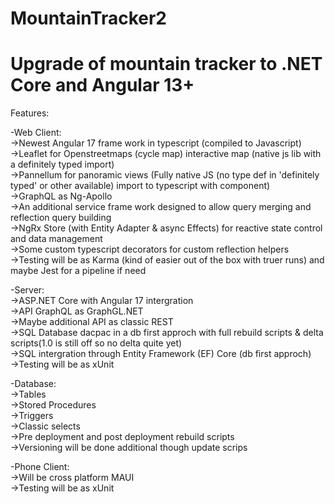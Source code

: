 # MountainTracker2
<h1>Upgrade of mountain tracker to .NET Core and Angular 13+</h1>
<p>Features:</p>
-Web Client:<br/>
->Newest Angular 17 frame work in typescript (compiled to Javascript)<br/>
->Leaflet for Openstreetmaps (cycle map) interactive map (native js lib with a definitely typed import)<br/>
->Pannellum for panoramic views (Fully native JS (no type def in 'definitely typed' or other available) import to typescript with component)<br/>
->GraphQL as Ng-Apollo<br/>
->An additional service frame work designed to allow query merging and reflection query building<br/>
->NgRx Store (with Entity Adapter & async Effects) for reactive state control and data management<br/>
->Some custom typescript decorators for custom reflection helpers<br/>
->Testing will be as Karma (kind of easier out of the box with truer runs) and maybe Jest for a pipeline if need</p>
<p>-Server:<br/>
->ASP.NET Core with Angular 17 intergration<br/>
->API GraphQL as GraphGL.NET<br/>
->Maybe additional API as classic REST<br/>
->SQL Database dacpac in a db first approch with full rebuild scripts & delta scripts(1.0 is still off so no delta quite yet)<br/>
->SQL intergration through Entity Framework (EF) Core (db first approch)<br/>
->Testing will be as xUnit</p>
<p>-Database:<br/>
->Tables<br/>
->Stored Procedures<br/>
->Triggers<br/>
->Classic selects<br/>
->Pre deployment and post deployment rebuild scripts<br/>
->Versioning will be done additional though update scrips</p>
-Phone Client:<br/>
->Will be cross platform MAUI<br/>
->Testing will be as xUnit</p>
